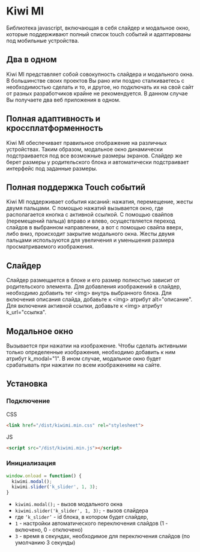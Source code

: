 # Kiwi MI
Библиотека javascript, включающая в себя слайдер и модальное окно, которые поддерживают полный список touch событий и адаптированы под мобильные устройства.

## Два в одном
Kiwi MI представляет собой совокупность слайдера и модального окна. В большинстве своих проектов Вы рано или поздно сталкиваетесь с необходимостью сделать и то, и другое, но подключать их на свой сайт от разных разработчиков крайне не рекомендуется. В данном случае Вы получаете два веб приложения в одном.

## Полная адаптивность и кроссплатформенность
Kiwi MI обеспечивает правильное отображение на различных устройствах. Таким образом, модальное окно динамически подстраивается под все возможные размеры экранов. Слайдер же берет размеры у родительского блока и автоматически подстраивает интерфейс под заданные размеры. 

## Полная поддержка Touch событий
Kiwi MI поддерживает события касаний: нажатия, перемещение, жесты двумя пальцами. С помощью нажатий вызывается окно, где располагается кнопка с активной ссылкой. С помощью свайпов (перемещений пальца) вправо и влево, осуществляется переход слайдов в выбранном направлении, а вот с помощью свайпа вверх, либо вниз, происходит закрытие модального окна. Жесты двумя пальцами используются для увеличения и уменьшения размера просматриваемого изображения.

## Слайдер
Слайдер размещается в блоке и его размер полностью зависит от родительского элемента. Для добавления изображений в слайдер, необходимо добавить тег &lt;img&gt; внутрь выбранного блока. Для включения описания слайда, добавьте к &lt;img&gt; атрибут alt="описание". Для включения активной ссылки, добавьте к &lt;img&gt; атрибут k_url="ссылка".

## Модальное окно
Вызывается при нажатии на изображение. Чтобы сделать активными только определенные изображения, необходимо добавить к ним атрибут k_modal="1". В ином случае, модальное окно будет срабатывать при нажатии по всем изображениям на сайте.

## Установка
### Подключение
CSS
```html
<link href="/dist/kiwimi.min.css" rel="stylesheet">
```
JS
```html
<script src="/dist/kiwimi.min.js"></script>
```
### Инициализация
```js
window.onload = function() {
  kiwimi.modal();
  kiwimi.slider('k_slider', 1, 3);
}
```

* `kiwimi.modal();` - вызов модального окна
* `kiwimi.slider('k_slider', 1, 3);` - вызов слайдера
* где `‘k_slider’` - id блока, в котором будет слайдер,
* `1` - настройки автоматического переключения слайдов (1 - включено, 0 - отключено)
* `3` - время в секундах, необходимое для переключения слайдов (по умолчанию 3 секунды)


